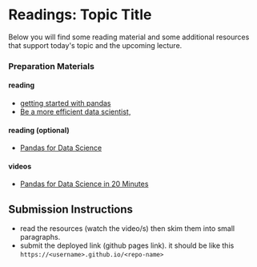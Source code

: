 # Readings: Topic Title

Below you will find some reading material and some additional resources that support today's topic and the upcoming lecture.

### Preparation Materials

#### reading
- [getting started with pandas](https://pandas.pydata.org/docs/getting_started/index.html#getting-started)
- [Be a more efficient data scientist,](https://towardsdatascience.com/be-a-more-efficient-data-scientist-today-master-pandas-with-this-guide-ea362d27386)
#### reading (optional)
- [Pandas for Data Science](https://realpython.com/learning-paths/pandas-data-science/)
#### videos
- [Pandas for Data Science in 20 Minutes](https://www.youtube.com/watch?v=tRKeLrwfUgU)

## Submission Instructions
- read the resources (watch the video/s) then skim them into small paragraphs. 
- submit the deployed link (github pages link). it should be like this `https://<username>.github.io/<repo-name>`
